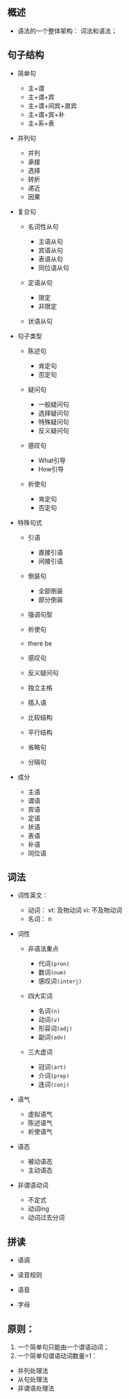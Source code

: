 ## 概述

* 语法的一个整体架构： 词法和语法；

## 句子结构

* 简单句
  + 主+谓
  + 主+谓+宾
  + 主+谓+间宾+直宾
  + 主+谓+宾+补
  + 主+系+表

* 并列句
  + 并列
  + 承接
  + 选择
  + 转折
  + 递近
  + 因果

* 复合句
  + 名词性从句
    - 主语从句
    - 宾语从句
    - 表语从句
    - 同位语从句

  + 定语从句
    - 限定
    - 非限定

  + 状语从句

* 句子类型
  + 陈述句
    - 肯定句
    - 否定句

  + 疑问句
    - 一般疑问句
    - 选择疑问句
    - 特殊疑问句
    - 反义疑问句

  + 感叹句
    - What引导
    - How引导

  + 祈使句
    - 肯定句
    - 否定句

* 特殊句式

  + 引语
    - 直接引语
    - 间接引语

  + 倒装句
    - 全部倒装
    - 部分倒装

  + 强调句型

  + 祈使句

  + there be

  + 感叹句

  + 反义疑问句

  + 独立主格

  + 插入语

  + 比较结构

  + 平行结构

  + 省略句

  + 分隔句

* 成分
  + 主语
  + 谓语
  + 宾语
  + 定语
  + 状语
  + 表语
  + 补语
  + 同位语

## 词法

* 词性英文：
  + 动词： vt: 及物动词 vi: 不及物动词
  + 名词： n

* 词性
  + 非语法重点
    - 代词`(pron)`
    - 数词`(num)`
    - 感叹词`(interj)`

  + 四大实词
    - 名词`(n)`
    - 动词`(v)`
    - 形容词`(adj)`
    - 副词`(adv)`

  + 三大虚词
    - 冠词`(art)`
    - 介词`(prep)`
    - 连词`(conj)`

* 语气
  + 虚拟语气
  + 陈述语气
  + 祈使语气

* 语态
  + 被动语态
  + 主动语态

* 非谓语动词
  + 不定式
  + 动词ing
  + 动词过去分词

## 拼读

* 语调

* 读音规则

* 语音

* 字母

## 原则：

1. 一个简单句只能由一个谓语动词；
2. 一个简单句谓语动词数量>1：
  - 并列处理法
  - 从句处理法
  - 非谓语处理法